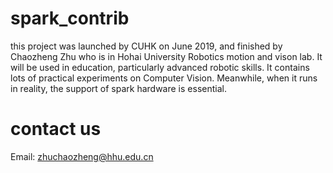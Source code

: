 # spark_contrib
this project was launched by CUHK on June 2019, and finished by Chaozheng Zhu who is in Hohai University Robotics motion and vison lab. It will be used in education, particularly advanced robotic skills. It contains lots of practical experiments on Computer Vision. Meanwhile, when it runs in reality, the support of spark hardware is essential. 

# contact us
Email: zhuchaozheng@hhu.edu.cn
